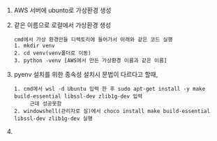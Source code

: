 1. AWS 서버에 ubunto로 가상환경 생성
2. 같은 이름으로 로컬에서 가상환경 생성

       cmd에서 가상 환경만들 디렉토리에 들어가서 아래와 같은 코드 실행
       1. mkdir venv
       2. cd venv(venv폴더로 이동)
       3. python -venv [AWS에서 만든 가상환경 이름과 같은 이름]
3. pyenv 설치를 위한 종속성 설치시 문법이 다르다고  할때,

       1. cmd에서 wsl -d Ubuntu 입력 한 후 sudo apt-get install -y make build-essential libssl-dev zlib1g-dev 입력
            근데 성공못함
       2. windowshell(관리자로 실)에서 choco install make build-essential libssl-dev zlib1g-dev 실행
4. 
